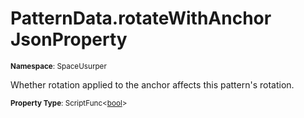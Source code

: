 # PatternData.rotateWithAnchor JsonProperty

<small>**Namespace**: SpaceUsurper</small>

Whether rotation applied to the anchor affects this pattern's rotation.

<small>**Property Type**: ScriptFunc&lt;[bool](https://docs.microsoft.com/en-us/dotnet/api/system.boolean?view=netframework-4.5)&gt;</small>

